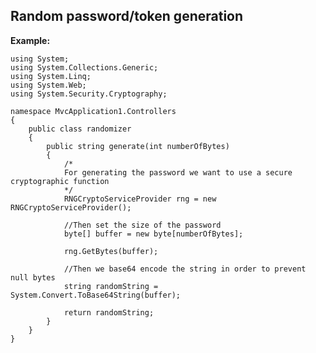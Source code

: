 Random password/token generation
-------

**Example:**


	using System;
	using System.Collections.Generic;
	using System.Linq;
	using System.Web;
	using System.Security.Cryptography;

	namespace MvcApplication1.Controllers
	{
		public class randomizer
		{
			public string generate(int numberOfBytes)
			{
				/*
				For generating the password we want to use a secure cryptographic function
				*/
				RNGCryptoServiceProvider rng = new RNGCryptoServiceProvider();

				//Then set the size of the password
				byte[] buffer = new byte[numberOfBytes];

				rng.GetBytes(buffer);

				//Then we base64 encode the string in order to prevent null bytes
				string randomString = System.Convert.ToBase64String(buffer);

				return randomString;
			}
		}
	}

	
